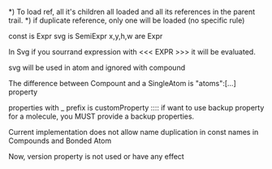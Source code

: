 *) To load ref, all it's children all loaded and all its references in the parent trail. 
*) if duplicate reference, only one will be loaded (no specific rule)


const is Expr
svg is SemiExpr
x,y,h,w are Expr

In Svg if you sourrand expression with <<< EXPR >>> it will be evaluated.

svg will be used in atom and ignored with compound


The difference between Compount and a SingleAtom is "atoms":[...] property

properties with _ prefix is customProperty :::: if want to use backup property for a molecule, you MUST provide a backup properties.
	
Current implementation does not allow name duplication in const names in Compounds and Bonded Atom

Now, version property is not used or have any effect

